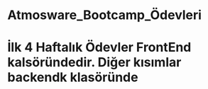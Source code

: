 # Atmosware_Bootcamp_Ödevleri 
# İlk 4 Haftalık Ödevler FrontEnd kalsöründedir. Diğer kısımlar backendk klasöründe
